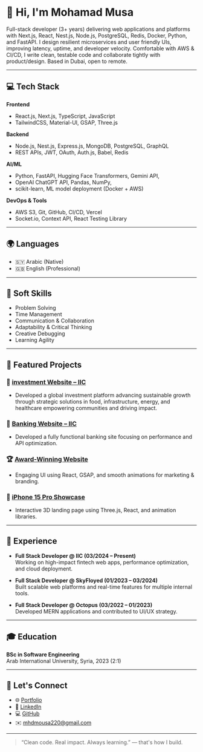# 👋 Hi, I'm Mohamad Musa

 Full-stack developer (3+ years) delivering web applications and platforms with Next.js, React, Nest.js,
 Node.js, PostgreSQL, Redis, Docker, Python, and FastAPI. I design resilient microservices and user
 friendly UIs, improving latency, uptime, and developer velocity. Comfortable with AWS & CI/CD, I write
 clean, testable code and collaborate tightly with product/design. Based in Dubai, open to remote.

---

## 💻 Tech Stack

**Frontend**
- React.js, Next.js, TypeScript, JavaScript
- TailwindCSS, Material-UI, GSAP, Three.js

**Backend**
- Node.js, Nest.js, Express.js, MongoDB, PostgreSQL, GraphQL
- REST APIs, JWT, OAuth, Auth.js, Babel, Redis

**AI/ML**
- Python, FastAPI, Hugging Face Transformers, Gemini API, 
- OpenAI ChatGPT API, Pandas, NumPy,
- scikit-learn, ML model deployment (Docker + AWS)

**DevOps & Tools**
- AWS S3, Git, GitHub, CI/CD, Vercel
- Socket.io, Context API, React Testing Library


---

## 🌍 Languages

- 🇸🇾 Arabic (Native)
- 🇬🇧 English (Professional)

---

## 🔧 Soft Skills

- Problem Solving
- Time Management
- Communication & Collaboration
- Adaptability & Critical Thinking
- Creative Debugging
- Learning Agility

---

## 📌 Featured Projects

### 💼 [investment Website – IIC](https://iicworldwide.com/)
- Developed a global investment platform advancing sustainable growth through strategic solutions in food, infrastructure, energy, and healthcare empowering communities and driving impact.

### 🏦 [Banking Website – IIC](http://iicbank.com/)
- Developed a fully functional banking site focusing on performance and API optimization.

### 🏆 [Award-Winning Website](https://mohmad-musa.github.io/Awaard-wining/)
- Engaging UI using React, GSAP, and smooth animations for marketing & branding.

### 📱 [iPhone 15 Pro Showcase](https://mohmad-musa.github.io/Iphone-15-pro/)
- Interactive 3D landing page using Three.js, React, and animation libraries.

---

## 🏢 Experience

- **Full Stack Developer @ IIC (03/2024 – Present)**  
  Working on high-impact fintech web apps, performance optimization, and cloud deployment.

- **Full Stack Developer @ SkyFloyed (01/2023 – 03/2024)**  
  Built scalable web platforms and real-time features for multiple internal tools.

- **Full Stack Developer @ Octopus (03/2022 – 01/2023)**  
  Developed MERN applications and contributed to UI/UX strategy.

---

## 🎓 Education

**BSc in Software Engineering**  
Arab International University, Syria, 2023 (2:1)

---

## 🔗 Let's Connect

- 🌐 [Portfolio](https://my-portfolio-tech.vercel.app/)
- 💼 [LinkedIn](https://www.linkedin.com/in/mohamad-musa-dev/)
- 💻 [GitHub](https://github.com/Mohmad-Musa)
- ✉️ mhdmousa220@gmail.com

---

> “Clean code. Real impact. Always learning.” — that's how I build.

